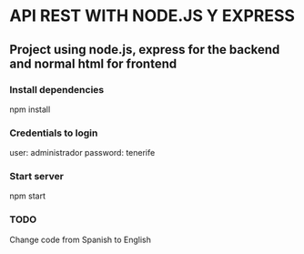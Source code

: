 # API REST WITH NODE.JS Y EXPRESS
## Project using node.js, express for the backend and normal html for frontend

### Install dependencies
npm install

### Credentials to login
user: administrador
password: tenerife

### Start server
npm start

### TODO
Change code from Spanish to English